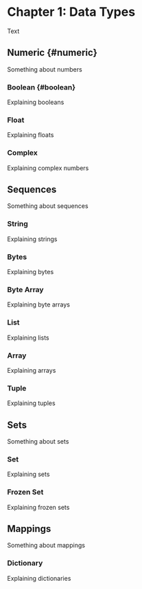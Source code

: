 # Chapter 1: Data Types

Text

## Numeric {#numeric}

Something about numbers

### Boolean {#boolean}

Explaining booleans

### Float

Explaining floats

### Complex

Explaining complex numbers

## Sequences

Something about sequences

### String

Explaining strings

### Bytes

Explaining bytes

### Byte Array

Explaining byte arrays

### List

Explaining lists

### Array

Explaining arrays

### Tuple

Explaining tuples

## Sets

Something about sets

### Set

Explaining sets

### Frozen Set

Explaining frozen sets

## Mappings

Something about mappings

### Dictionary

Explaining dictionaries

